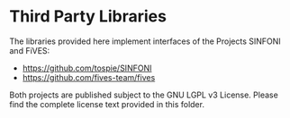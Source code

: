 # Third Party Libraries

The libraries provided here implement interfaces of the Projects SINFONI and FiVES:
* https://github.com/tospie/SINFONI
* https://github.com/fives-team/fives

Both projects are published subject to the GNU LGPL v3 License. Please find the complete license text provided in this folder.



